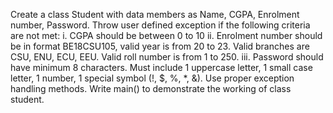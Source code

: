 Create a class Student with data members as Name, CGPA, Enrolment number,
Password. Throw user defined exception if the following criteria are not met:
i. CGPA should be between 0 to 10
ii. Enrolment number should be in format BE18CSU105, valid year is from 20 to 23.
Valid branches are CSU, ENU, ECU, EEU. Valid roll number is from 1 to 250.
iii. Password should have minimum 8 characters. Must include 1 uppercase letter,
1 small case letter, 1 number, 1 special symbol (!, $, %, *, &). Use proper exception
handling methods. Write main() to demonstrate the working of class student.

